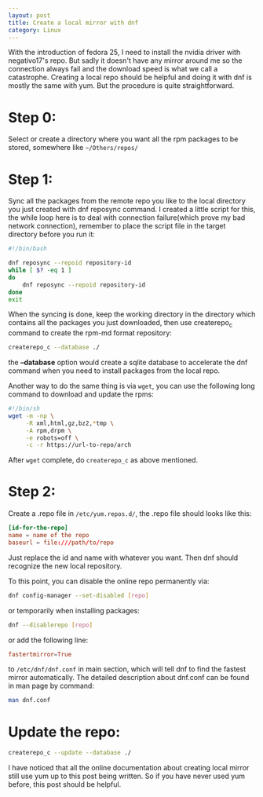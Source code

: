 ```yaml
---
layout: post
title: Create a local mirror with dnf
category: Linux
---
```


With the introduction of fedora 25, I need to install the nvidia driver with negativo17's repo. But sadly it doesn't have any mirror around me so the connection always fail and the download speed is what we call a catastrophe. Creating a local repo should be helpful and doing it with dnf is mostly the same with yum. But the procedure is quite straightforward.


<a id="org9661a7d"></a>

# Step 0:

Select or create a directory where you want all the rpm packages to be stored, somewhere like `~/Others/repos/`


<a id="org9da0d27"></a>

# Step 1:

Sync all the packages from the remote repo you like to the local directory you just created with dnf reposync command. I created a little script for this, the while loop here is to deal with connection failure(which prove my bad network connection), remember to place the script file in the target directory before you run it:

```bash
#!/bin/bash

dnf reposync --repoid repository-id
while [ $? -eq 1 ]
do
    dnf reposync --repoid repository-id
done
exit
```

When the syncing is done, keep the working directory in the directory which contains all the packages you just downloaded, then use createrepo<sub>c</sub> command to create the rpm-md format repository:

```bash
createrepo_c --database ./
```

the **&#x2013;database** option would create a sqlite database to accelerate the dnf command when you need to install packages from the local repo.

Another way to do the same thing is via `wget`, you can use the following long command to download and update the rpms:

```sh
#!/bin/sh
wget -m -np \
     -R xml,html,gz,bz2,*tmp \
     -A rpm,drpm \
     -e robots=off \
     -c -r https://url-to-repo/arch
```

After `wget` complete, do `createrepo_c` as above mentioned.


<a id="orgd95fd76"></a>

# Step 2:

Create a .repo file in `/etc/yum.repos.d/`, the .repo file should looks like this:

```conf
[id-for-the-repo]
name = name of the repo
baseurl = file:///path/to/repo
```

Just replace the id and name with whatever you want. Then dnf should recognize the new local repository.

To this point, you can disable the online repo permanently via:

```bash
dnf config-manager --set-disabled [repo]
```

or temporarily when installing packages:

```bash
dnf --disablerepo [repo]
```

or add the following line:

```conf
fastertmirror=True
```

to `/etc/dnf/dnf.conf` in main section, which will tell dnf to find the fastest mirror automatically. The detailed description about dnf.conf can be found in man page by command:

```bash
man dnf.conf
```


<a id="org67fc5e2"></a>

# Update the repo:

```bash
createrepo_c --update --database ./
```

I have noticed that all the online documentation about creating local mirror still use yum up to this post being written. So if you have never used yum before, this post should be helpful.
